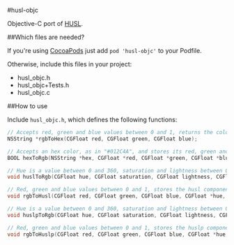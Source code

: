 #husl-objc

Objective-C port of [HUSL](http://www.husl-colors.org).

##Which files are needed?

If you're using [CocoaPods](https://cocoapods.org) just add `pod 'husl-objc'` to your Podfile.

Otherwise, include this files in your project:

- husl_objc.h
- husl_objc+Tests.h
- husl_objc.c

##How to use

Include `husl_objc.h`, which defines the following functions:

~~~objective-c
// Accepts red, green and blue values between 0 and 1, returns the color in hex format, as in "#012C4A"
NSString *rgbToHex(CGFloat red, CGFloat green, CGFloat blue);

// Accepts an hex color, as in "#012C4A", and stores its red, green and blue components with values between 0 and 1.
BOOL hexToRgb(NSString *hex, CGFloat *red, CGFloat *green, CGFloat *blue);

// Hue is a value between 0 and 360, saturation and lightness between 0 and 100. Stores the RGB in values between 0 and 1.
void huslToRgb(CGFloat hue, CGFloat saturation, CGFloat lightness, CGFloat *red, CGFloat *green, CGFloat *blue);

// Red, green and blue values between 0 and 1, stores the husl components with hue between 0 and 360, saturation and lightness between 0 and 100.
void rgbToHusl(CGFloat red, CGFloat green, CGFloat blue, CGFloat *hue, CGFloat *saturation, CGFloat *lightness);

// Hue is a value between 0 and 360, saturation and lightness between 0 and 100. Stores the RGB in values between 0 and 1.
void huslpToRgb(CGFloat hue, CGFloat saturation, CGFloat lightness, CGFloat *red, CGFloat *green, CGFloat *blue);

// Red, green and blue values between 0 and 1, stores the huslp components with hue between 0 and 360, saturation and lightness between 0 and 100.
void rgbToHuslp(CGFloat red, CGFloat green, CGFloat blue, CGFloat *hue, CGFloat *saturation, CGFloat *lightness);
~~~